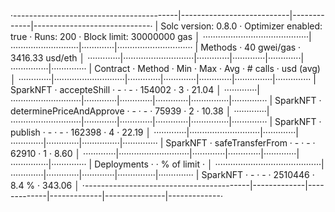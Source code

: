 ·-----------------------------------------|---------------------------|-------------|-----------------------------·
|           Solc version: 0.8.0           ·  Optimizer enabled: true  ·  Runs: 200  ·  Block limit: 30000000 gas  │
··········································|···························|·············|······························
|  Methods                                ·               40 gwei/gas               ·       3416.33 usd/eth       │
·············|····························|·············|·············|·············|···············|··············
|  Contract  ·  Method                    ·  Min        ·  Max        ·  Avg        ·  # calls      ·  usd (avg)  │
·············|····························|·············|·············|·············|···············|··············
|  SparkNFT  ·  accepteShill              ·          -  ·          -  ·     154002  ·            3  ·      21.04  │
·············|····························|·············|·············|·············|···············|··············
|  SparkNFT  ·  determinePriceAndApprove  ·          -  ·          -  ·      75939  ·            2  ·      10.38  │
·············|····························|·············|·············|·············|···············|··············
|  SparkNFT  ·  publish                   ·          -  ·          -  ·     162398  ·            4  ·      22.19  │
·············|····························|·············|·············|·············|···············|··············
|  SparkNFT  ·  safeTransferFrom          ·          -  ·          -  ·      62910  ·            1  ·       8.60  │
·············|····························|·············|·············|·············|···············|··············
|  Deployments                            ·                                         ·  % of limit   ·             │
··········································|·············|·············|·············|···············|··············
|  SparkNFT                               ·          -  ·          -  ·    2510446  ·        8.4 %  ·     343.06  │
·-----------------------------------------|-------------|-------------|-------------|---------------|-------------·
